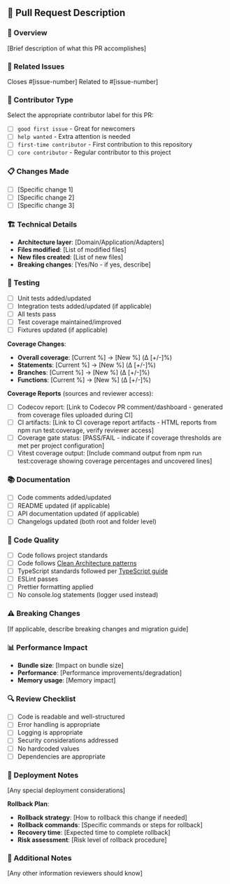 ## 📝 Pull Request Description

### 🎯 Overview

[Brief description of what this PR accomplishes]

### 🔗 Related Issues

Closes #[issue-number]
Related to #[issue-number]

### 👥 Contributor Type

Select the appropriate contributor label for this PR:

- [ ] `good first issue` - Great for newcomers
- [ ] `help wanted` - Extra attention is needed  
- [ ] `first-time contributor` - First contribution to this repository
- [ ] `core contributor` - Regular contributor to this project

### 📋 Changes Made

- [ ] [Specific change 1]
- [ ] [Specific change 2]
- [ ] [Specific change 3]

### 🏗️ Technical Details

- **Architecture layer**: [Domain/Application/Adapters]
- **Files modified**: [List of modified files]
- **New files created**: [List of new files]
- **Breaking changes**: [Yes/No - if yes, describe]

### 🧪 Testing

- [ ] Unit tests added/updated
- [ ] Integration tests added/updated (if applicable)
- [ ] All tests pass
- [ ] Test coverage maintained/improved
- [ ] Fixtures updated (if applicable)

**Coverage Changes**:
- **Overall coverage**: [Current %] → [New %] (Δ [+/-]%)
- **Statements**: [Current %] → [New %] (Δ [+/-]%)
- **Branches**: [Current %] → [New %] (Δ [+/-]%)
- **Functions**: [Current %] → [New %] (Δ [+/-]%)

**Coverage Reports** (sources and reviewer access):
- [ ] Codecov report: [Link to Codecov PR comment/dashboard - generated from coverage files uploaded during CI]
- [ ] CI artifacts: [Link to CI coverage report artifacts - HTML reports from npm run test:coverage, verify reviewer access]
- [ ] Coverage gate status: [PASS/FAIL - indicate if coverage thresholds are met per project configuration]
- [ ] Vitest coverage output: [Include command output from npm run test:coverage showing coverage percentages and uncovered lines]

### 📚 Documentation

- [ ] Code comments added/updated
- [ ] README updated (if applicable)
- [ ] API documentation updated (if applicable)
- [ ] Changelogs updated (both root and folder level)

### 🔧 Code Quality

- [ ] Code follows project standards
- [ ] Code follows [Clean Architecture patterns](.cursor/rules/clean-architecture.mdc)
- [ ] TypeScript standards followed per [TypeScript guide](.cursor/rules/typescript.mdc)
- [ ] ESLint passes
- [ ] Prettier formatting applied
- [ ] No console.log statements (logger used instead)

### ⚠️ Breaking Changes

[If applicable, describe breaking changes and migration guide]

### 📊 Performance Impact

- **Bundle size**: [Impact on bundle size]
- **Performance**: [Performance improvements/degradation]
- **Memory usage**: [Memory impact]

### 🔍 Review Checklist

- [ ] Code is readable and well-structured
- [ ] Error handling is appropriate
- [ ] Logging is appropriate
- [ ] Security considerations addressed
- [ ] No hardcoded values
- [ ] Dependencies are appropriate

### 🚀 Deployment Notes

[Any special deployment considerations]

**Rollback Plan**:
- **Rollback strategy**: [How to rollback this change if needed]
- **Rollback commands**: [Specific commands or steps for rollback]
- **Recovery time**: [Expected time to complete rollback]
- **Risk assessment**: [Risk level of rollback procedure]

### 📝 Additional Notes

[Any other information reviewers should know]
